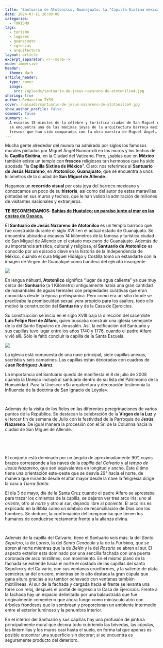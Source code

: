 ```yaml
---
title: 'Santuario de Atotonilco, Guanajuato: la "Capilla Sixtina mexicana"'
date: 2024-07-11 16:00:00
categories:
  - TURISMO
tags:
  - turismo
  - lugares
  - guanajuato
  - iglesias
  - arquitectura
layout: article
excerpt_separator: <!--more-->
mode: immersive
header:
  theme: dark
article_header:
  type: cover
  image:
    src: /uploads/santuario-de-jesus-nazareno-de-atotonilco4.jpg
sharing: true
author: Redacción TYSM
cover: /uploads/santuario-de-jesus-nazareno-de-atotonilco4.jpg
show_author_profile: false
comment: false
summary: >-
  A escasos 15 minutos de la célebre y turística ciudad de San Miguel de Allende
  se encuentra una de las máximas joyas de la arquitectura barroca mexicana, con
  frescos que han sido comparados con la obra maestra de Miguel Ángel…
---
```

Mucha gente alrededor del mundo ha admirado por siglos los famosos murales pintados por Miguel Ángel Buonarroti en los muros y los techos de la **Capilla Sixitina**, en la Ciudad del Vaticano. Pero, ¿sabías que en **México** también existe un templo con **frescos** religiosos tan hermosos que ha sido apodada "la **Capilla Sixtina de México**". Claro: nos referimos al **Santuario de Jesús Nazareno**, en **Atotonilco**, **Guanajuato**, que se encuentra a unos kilómetros de la ciudad de **San Miguel de Allende**.

Hagamos un **recorrido visual** por esta joya del barroco mexicano y conozcamos un poco de su **historia**, así como del autor de estas maravillas pintadas en sus muros y techos, que le han valido la admiración de millones de visitantes nacionales y extranjeros.

**TE RECOMENDAMOS:** [**Bahías de Huatulco: un paraíso junto al mar en las costas de Oaxaca.**](https://blog.tonoysumariachi.com/turismo/2024/03/26/bah%C3%ADas-de-huatulco-un-para%C3%ADso-junto-al-mar-en-las-costas-de-oaxaca.html)

El **Santuario de Jesús Nazareno de Atotonilco** es un templo barroco que fue construido durante el siglo XVIII en el actual estado de Guanajuato. Se encuentra ubicado a escasos 14 kilómetros de la famosa y turística ciudad de San Miguel de Allende en el estado mexicano de Guanajuato. Además de su importancia artística, cultural y religiosa, el **Santuario de Atotonilco** es conocido por un episodio clave en la historia de la Independencia de México, cuando el cura Miguel Hidalgo y Costilla tomó un estandarte con la imagen de Virgen de Guadalupe como bandera del ejército insurgente.

![](https://upload.wikimedia.org/wikipedia/commons/thumb/c/c1/Santuario_de_Jes%C3%BAs_Nazareno_de_Atotonilco%2C_San_Miguel_de_Allende%2C_Guanajuato%2C_M%C3%A9xico_07.jpg/1024px-Santuario_de_Jes%C3%BAs_Nazareno_de_Atotonilco%2C_San_Miguel_de_Allende%2C_Guanajuato%2C_M%C3%A9xico_07.jpg)

En lengua náhuatl, **Atotonilco** significa “lugar de agua caliente” ya que muy cerca del **Santuario** (a 1 Kilómetro) antiguamente había una gran cantidad de manantiales de aguas termales con propiedades curativas que eran conocidas desde la época prehispánica. Pero como era un sitio donde se practicaba la promiscuidad sexual  yera propicio para los asaltos, todo ello motivó la construcción del **Santuario** y de la Casa de Ejercicios.

Su construcción se inició en el siglo XVIII bajo la dirección del sacerdote **Luis Felipe Neri de Alfaro,** quien buscaba construir una iglesia semejante de la del Santo Sepulcro de Jerusalén. Así, la edificación del Santuario y sus capillas tuvo lugar entre los años 1740 y 1776, cuando el padre Alfaro vivió allí. Sólo le faltó concluir la capilla de la Santa Escuela.

![](https://upload.wikimedia.org/wikipedia/commons/thumb/f/ff/Santuario_de_Jes%C3%BAs_Nazareno_de_Atotonilco%2C_Guanajuato.jpg/682px-Santuario_de_Jes%C3%BAs_Nazareno_de_Atotonilco%2C_Guanajuato.jpg)

La iglesia está compuesta de una nave principal, siete capillas anexas, sacristía y seis camarines. Las capillas están decoradas con cuadros de **Juan Rodríguez Juárez**.

La importancia del Santuario quedó de manifiesta el 8 de julio de 2008 cuando la Unesco incluyó al santuario dentro de su lista del Patrimonio de la Humanidad. Para la Unesco: «Su arquitectura y decoración testimonia la influencia de la doctrina de San Ignacio de Loyola».

&nbsp;

Además de la visita de los fieles en las diferentes peregrinaciones de varios puntos de la República. Se destacan la celebración de la **Virgen de la Luz** y el tercer fin de semana de Julio con la festividad de la Parroquia de **Jesús Nazareno**. De igual manera la procesión con el Sr. de la Columna hacia la ciudad de San Miguel de Allende.

&nbsp;

&nbsp;

El conjunto está dominado por un ángulo de aproximadamente 90°, cuyos brazos corresponde a las naves de la *capilla del Calvario* y al *tempo de Jesús Nazareno*, que son equivalentes en longitud y ancho. Éste último tiene una orientación este-oeste que se desvía 29° hacia el norte, de manera que mirando desde el altar mayor desde la nave la feligresía dirige la cara a *Tierra Santa*.

El día 3 de mayo, día de la Santa Cruz cuando el padre Alfaro se aprestaba para trazar los cimientos de la capilla, se dejaron ver tres arco iris: uno al *oriente*, otro al *norte* y otro al *sur*, dejando libre al *poniente*. El arco iris es explicado en la Biblia como un símbolo de reconciliación de Dios con los hombres. Se deduce, la confirmación del compromiso que tienen los humanos de conducirse rectamente frente a la alianza divina.

&nbsp;

Además de la capilla del Calvario, tiene el Santuario seis más: la del *Santo Sepulcro*, la de *Loreto*, la del *Santo Cenáculo* y la de la *Purísima*, que se abren al norte mientras que la de *Belén* y la del *Rosario* se abren al sur. El aspecto exterior esta dominado por una sencilla fachada con una puerta coronada de arco mistilíneo, con movimiento. En el mismo plano de la fachada se extiende hacia el norte el costado de las capillas del santo Sepulcro y del Calvario, con sus ventanas cruciformes, y la saliente de plata semicircular del crucero, mientras en lo alto destaca la gran cúpula que gana altura gracias a su tambor ochavado con ventanas también mixtilíneas. Al sur de la fachada y cargada hacia el frente se levanta una torre con reloj, después el portal de ingreso a la Casa de Ejercicios. Frente a la fachada hay un espacio delimitado por una balaustrada que fue originalmente cementerio que ahora funge como minúsculo atrio con árboles frondosos que lo sombrean y proporcionan un ambiente intermedio entre el exterior luminoso y la penumbra interior.

En el interior del Santuario y sus capillas hay una profusión de pintura principalmente mural que decora todo cubriendo las bóvedas, las cúpulas, las linternillas y los muros casi hasta el suelo, en forma tal que apenas es posible encontrar una superficie sin decorar; si se encuentra es seguramente producto del deterioro.